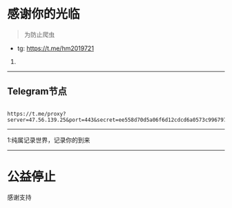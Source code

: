 # 感谢你的光临

>为防止爬虫

- tg: https://t.me/hm2019721
1.
----------


## Telegram节点

```

https://t.me/proxy?server=47.56.139.25&port=443&secret=ee558d70d5a06f6d12cdcd6a0573c996797777772e636c6f7564666c6172652e636f6d

```
-------

1:纯属记录世界，记录你的到来

-------

# 公益停止

感谢支持
